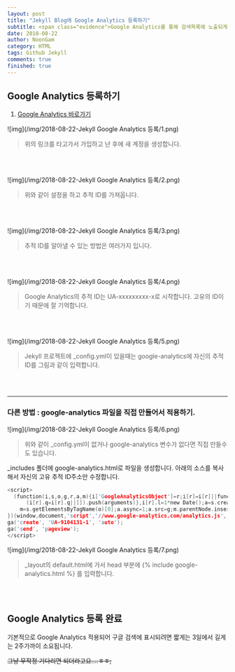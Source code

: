 ```yaml
---
layout: post
title: "Jekyll Blog에 Google Analytics 등록하기"
subtitle: <span class="evidence">Google Analytics를 통해 검색목록에 노출되게 해보고,웹페이지 모니터링,구조 이해하기.</span>
date: 2018-08-22
author: NoonGam
category: HTML
tags: Github Jekyll
comments: true
finished: true
---
```




## Google Analytics 등록하기

1. [Google Analytics 바로가기](https://analytics.google.com/analytics/web)




 ![img](/img/2018-08-22-Jekyll Google Analytics 등록/1.png)

 > 위의 링크를 타고가서 가입하고 난 후에 새 계정을 생성합니다.

 <br><br>

 ![img](/img/2018-08-22-Jekyll Google Analytics 등록/2.png)

 > 위와 같이 설정을 하고 추적 ID를 가져옵니다.  

 <br><br>

 ![img](/img/2018-08-22-Jekyll Google Analytics 등록/3.png)

 > 추적 ID를 알아낼 수 있는 방법은 여러가지 입니다.

 <br><br>

 ![img](/img/2018-08-22-Jekyll Google Analytics 등록/4.png)

 > Google Analytics의 추적 ID는 UA-xxxxxxxxx-x로 시작합니다.
 고유의 ID이기 때문에 잘 기억합니다.


 <br><br>

 ![img](/img/2018-08-22-Jekyll Google Analytics 등록/5.png)

> Jekyll 프로젝트에 \_config.yml이 있을때는 google-analytics에 자신의 추적 ID를 그림과 같이 입력합니다.

<br><br>

-------

### 다른 방법 : google-analytics 파일을 직접 만들어서 적용하기.



 ![img](/img/2018-08-22-Jekyll Google Analytics 등록/6.png)

  > 위와 같이 \_config.yml이 없거나 google-analytics 변수가 없다면 직접 만들수도 있습니다.

  <a>\_includes 폴더에 google-analytics.html로 파일을 생성합니다.
  아래의 소스를 복사해서 자신의 고유 추적 ID주소만 수정합니다.</a>


```c
<script>
  (function(i,s,o,g,r,a,m){i['GoogleAnalyticsObject']=r;i[r]=i[r]||function(){
      (i[r].q=i[r].q||[]).push(arguments)},i[r].l=1*new Date();a=s.createElement(o),
    m=s.getElementsByTagName(o)[0];a.async=1;a.src=g;m.parentNode.insertBefore(a,m)
})(window,document,'script','//www.google-analytics.com/analytics.js','ga');
ga('create', 'UA-9104131-1', 'auto');
ga('send', 'pageview');
</script>
```


 ![img](/img/2018-08-22-Jekyll Google Analytics 등록/7.png)

 > \_layout의 default.html에 가서 head 부분에
   {% include google-analytics.html %} 를 입력합니다.  

<br><br>

## Google Analytics 등록 완료

<a>기본적으로 Google Analytics 적용되어 구글 검색에 표시되려면 짧게는 3일에서 길게는 2주가까이 소요됩니다.</a>

~~그냥 무작정 기다리면 되더라고요....ㅎㅎ;~~
